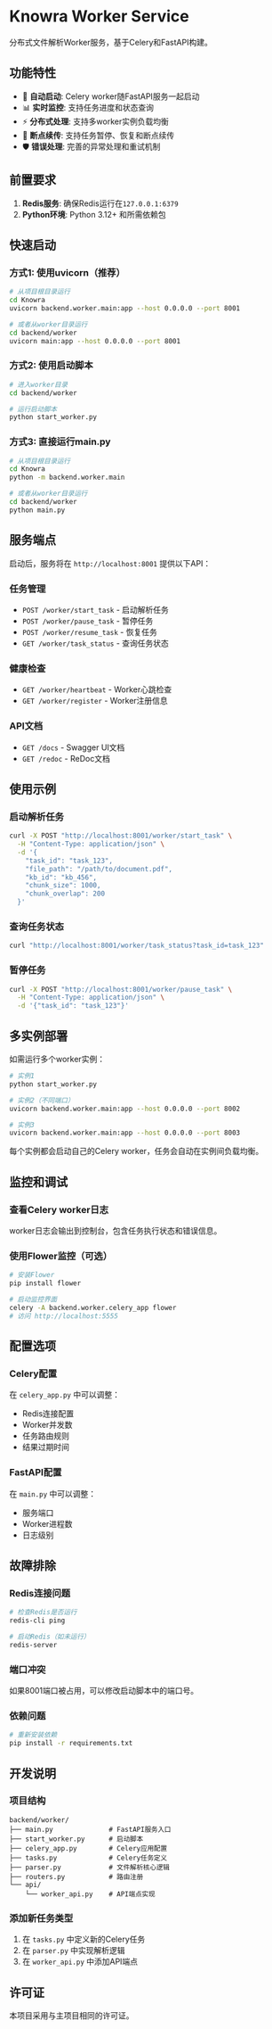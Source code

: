 # Knowra Worker Service

分布式文件解析Worker服务，基于Celery和FastAPI构建。

## 功能特性

- 🚀 **自动启动**: Celery worker随FastAPI服务一起启动
- 📊 **实时监控**: 支持任务进度和状态查询
- ⚡ **分布式处理**: 支持多worker实例负载均衡
- 🔄 **断点续传**: 支持任务暂停、恢复和断点续传
- 🛡️ **错误处理**: 完善的异常处理和重试机制

## 前置要求

1. **Redis服务**: 确保Redis运行在`127.0.0.1:6379`
2. **Python环境**: Python 3.12+ 和所需依赖包

## 快速启动

### 方式1: 使用uvicorn（推荐）

```bash
# 从项目根目录运行
cd Knowra
uvicorn backend.worker.main:app --host 0.0.0.0 --port 8001

# 或者从worker目录运行
cd backend/worker
uvicorn main:app --host 0.0.0.0 --port 8001
```

### 方式2: 使用启动脚本

```bash
# 进入worker目录
cd backend/worker

# 运行启动脚本
python start_worker.py
```

### 方式3: 直接运行main.py

```bash
# 从项目根目录运行
cd Knowra
python -m backend.worker.main

# 或者从worker目录运行
cd backend/worker
python main.py
```

## 服务端点

启动后，服务将在 `http://localhost:8001` 提供以下API：

### 任务管理
- `POST /worker/start_task` - 启动解析任务
- `POST /worker/pause_task` - 暂停任务
- `POST /worker/resume_task` - 恢复任务
- `GET /worker/task_status` - 查询任务状态

### 健康检查
- `GET /worker/heartbeat` - Worker心跳检查
- `GET /worker/register` - Worker注册信息

### API文档
- `GET /docs` - Swagger UI文档
- `GET /redoc` - ReDoc文档

## 使用示例

### 启动解析任务

```bash
curl -X POST "http://localhost:8001/worker/start_task" \
  -H "Content-Type: application/json" \
  -d '{
    "task_id": "task_123",
    "file_path": "/path/to/document.pdf",
    "kb_id": "kb_456",
    "chunk_size": 1000,
    "chunk_overlap": 200
  }'
```

### 查询任务状态

```bash
curl "http://localhost:8001/worker/task_status?task_id=task_123"
```

### 暂停任务

```bash
curl -X POST "http://localhost:8001/worker/pause_task" \
  -H "Content-Type: application/json" \
  -d '{"task_id": "task_123"}'
```

## 多实例部署

如需运行多个worker实例：

```bash
# 实例1
python start_worker.py

# 实例2（不同端口）
uvicorn backend.worker.main:app --host 0.0.0.0 --port 8002

# 实例3
uvicorn backend.worker.main:app --host 0.0.0.0 --port 8003
```

每个实例都会启动自己的Celery worker，任务会自动在实例间负载均衡。

## 监控和调试

### 查看Celery worker日志
worker日志会输出到控制台，包含任务执行状态和错误信息。

### 使用Flower监控（可选）
```bash
# 安装Flower
pip install flower

# 启动监控界面
celery -A backend.worker.celery_app flower
# 访问 http://localhost:5555
```

## 配置选项

### Celery配置
在 `celery_app.py` 中可以调整：
- Redis连接配置
- Worker并发数
- 任务路由规则
- 结果过期时间

### FastAPI配置
在 `main.py` 中可以调整：
- 服务端口
- Worker进程数
- 日志级别

## 故障排除

### Redis连接问题
```bash
# 检查Redis是否运行
redis-cli ping

# 启动Redis（如未运行）
redis-server
```

### 端口冲突
如果8001端口被占用，可以修改启动脚本中的端口号。

### 依赖问题
```bash
# 重新安装依赖
pip install -r requirements.txt
```

## 开发说明

### 项目结构
```
backend/worker/
├── main.py              # FastAPI服务入口
├── start_worker.py      # 启动脚本
├── celery_app.py        # Celery应用配置
├── tasks.py             # Celery任务定义
├── parser.py            # 文件解析核心逻辑
├── routers.py           # 路由注册
└── api/
    └── worker_api.py    # API端点实现
```

### 添加新任务类型
1. 在 `tasks.py` 中定义新的Celery任务
2. 在 `parser.py` 中实现解析逻辑
3. 在 `worker_api.py` 中添加API端点

## 许可证

本项目采用与主项目相同的许可证。 